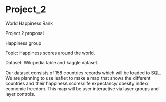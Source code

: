 # Project_2
World Happiness Rank

Project 2 proposal

Happiness group

Topic: Happiness scores around the world.

Dataset: Wikipedia table and kaggle dataset. 

Our dataset consists of 158 countries records which will be loaded to SQL. We are planning to use leaflet to make a map that shows the different countries and their happiness scores/life expectancy/ obesity index/ economic freedom. This map will be user interactive via layer groups and layer controls. 
